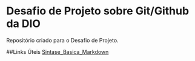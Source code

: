 # Desafio de Projeto sobre Git/Github da DIO
Repositório criado para o Desafio de Projeto.

##Links Úteis
[Sintase_Basica_Markdown](https://www.markdownguide.org/basic-syntax/)
